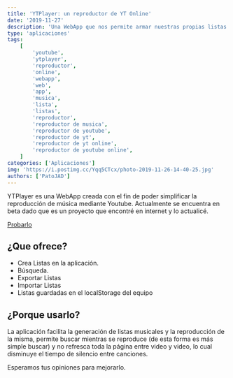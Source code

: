```yaml
---
title: 'YTPlayer: un reproductor de YT Online'
date: '2019-11-27'
description: 'Una WebApp que nos permite armar nuestras propias listas de reproducción de una forma cómoda y fácil.'
type: 'aplicaciones'
tags:
    [
        'youtube',
        'ytplayer',
        'reproductor',
        'online',
        'webapp',
        'web',
        'app',
        'musica',
        'lista',
        'listas',
        'reproductor',
        'reproductor de musica',
        'reproductor de youtube',
        'reproductor de yt',
        'reproductor de yt online',
        'reproductor de youtube online',
    ]
categories: ['Aplicaciones']
img: 'https://i.postimg.cc/Yqq5CTcx/photo-2019-11-26-14-40-25.jpg'
authors: ['PatoJAD']
---
```


YTPlayer es una WebApp creada con el fin de poder simplificar la reproducción de música mediante Youtube. Actualmente se encuentra en beta dado que es un proyecto que encontré en internet y lo actualicé.

[Probarlo](https://YTPlayer.PatoJAD.com.ar)

## ¿Que ofrece?

-   Crea Listas en la aplicación.
-   Búsqueda.
-   Exportar Listas
-   Importar Listas
-   Listas guardadas en el localStorage del equipo

## ¿Porque usarlo?

La aplicación facilita la generación de listas musicales y la reproducción de la misma, permite buscar mientras se reproduce (de esta forma es más simple buscar) y no refresca toda la página entre video y video, lo cual disminuye el tiempo de silencio entre canciones.

Esperamos tus opiniones para mejorarlo.
